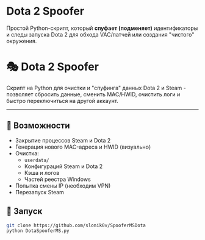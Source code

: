 # Dota 2 Spoofer

Простой Python-скрипт, который **спуфает (подменяет)** идентификаторы и следы запуска Dota 2 для обхода VAC/патчей или создания "чистого" окружения.

# 🎭 Dota 2 Spoofer 

Скрипт на Python для очистки и "спуфинга" данных Dota 2 и Steam - позволяет сбросить данные, сменить MAC/HWID, очистить логи и быстро переключиться на другой аккаунт.

---

## 🔧 Возможности

- Закрытие процессов Steam и Dota 2
- Генерация нового MAC-адреса и HWID (визуально)
- Очистка:
  - `userdata/`
  - Конфигураций Steam и Dota 2
  - Кэша и логов
  - Частей реестра Windows
- Попытка смены IP (необходим VPN)
- Перезапуск Steam

## 🚀 Запуск

```bash
git clone https://github.com/slonik0v/SpooferMSDota
python DotaSpooferMS.py
